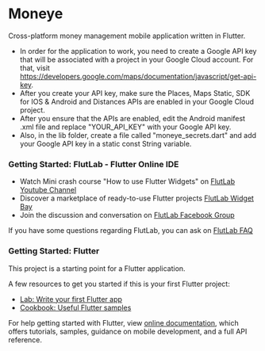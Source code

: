 # Moneye

Cross-platform money management mobile application written in Flutter.

- In order for the application to work, you need to create a Google API key that will be associated with a project in your Google Cloud account. For that, visit https://developers.google.com/maps/documentation/javascript/get-api-key.
- After you create your API key, make sure the Places, Maps Static, SDK for IOS & Android and Distances APIs are enabled in your Google Cloud project.
- After you ensure that the APIs are enabled, edit the Android manifest .xml file and replace "YOUR_API_KEY" with your Google API key.
- Also, in the lib folder, create a file called "moneye_secrets.dart" and add your Google API key in a static const String variable.

### Getting Started: FlutLab - Flutter Online IDE

- Watch Mini crash course "How to use Flutter Widgets" on [FlutLab Youtube Channel](https://www.youtube.com/channel/UC7ZOPQm4JFlvBc9WeynLX_g)
- Discover a marketplace of ready-to-use Flutter projects [FlutLab Widget Bay](https://widgetbay.flutlab.io/)
- Join the discussion and conversation on [FlutLab Facebook Group](https://www.facebook.com/groups/flutlab/)

If you have some questions regarding FlutLab, you can ask on [FlutLab FAQ](https://faq.flutlab.io/)

### Getting Started: Flutter

This project is a starting point for a Flutter application.

A few resources to get you started if this is your first Flutter project:

- [Lab: Write your first Flutter app](https://flutter.dev/docs/get-started/codelab)
- [Cookbook: Useful Flutter samples](https://flutter.dev/docs/cookbook)

For help getting started with Flutter, view
[online documentation](https://flutter.dev/docs), which offers tutorials,
samples, guidance on mobile development, and a full API reference.
